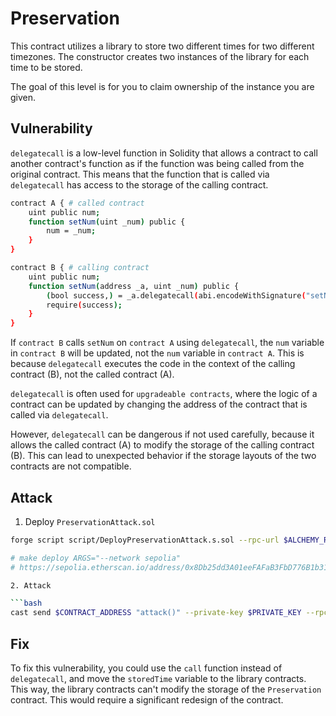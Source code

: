 # Preservation

This contract utilizes a library to store two different times for two different timezones. The constructor creates two instances of the library for each time to be stored.

The goal of this level is for you to claim ownership of the instance you are given.

## Vulnerability

`delegatecall` is a low-level function in Solidity that allows a contract to call another contract's function as if the function was being called from the original contract. This means that the function that is called via `delegatecall` has access to the storage of the calling contract.

```bash
contract A { # called contract
    uint public num;
    function setNum(uint _num) public {
        num = _num;
    }
}

contract B { # calling contract
    uint public num;
    function setNum(address _a, uint _num) public {
        (bool success,) = _a.delegatecall(abi.encodeWithSignature("setNum(uint256)", _num));
        require(success);
    }
}
```

If `contract B` calls `setNum` on `contract A` using `delegatecall`, the `num` variable in `contract B` will be updated, not the `num` variable in `contract A`. This is because `delegatecall` executes the code in the context of the calling contract (B), not the called contract (A).

`delegatecall` is often used for `upgradeable contracts`, where the logic of a contract can be updated by changing the address of the contract that is called via `delegatecall`.

However, `delegatecall` can be dangerous if not used carefully, because it allows the called contract (A) to modify the storage of the calling contract (B). This can lead to unexpected behavior if the storage layouts of the two contracts are not compatible.

## Attack

1. Deploy `PreservationAttack.sol`

```bash
forge script script/DeployPreservationAttack.s.sol --rpc-url $ALCHEMY_RPC_URL --private-key $PRIVATE_KEY --broadcast --verify --etherscan-api-key $ETHERSCAN_API_KEY -vvvv --legacy

# make deploy ARGS="--network sepolia"
# https://sepolia.etherscan.io/address/0x8Db25dd3A01eeFAFaB3FbD776B1b3194d05BA436

2. Attack

```bash
cast send $CONTRACT_ADDRESS "attack()" --private-key $PRIVATE_KEY --rpc-url $ALCHEMY_RPC_URL --legacy
```

## Fix

To fix this vulnerability, you could use the `call` function instead of `delegatecall`, and move the `storedTime` variable to the library contracts. This way, the library contracts can't modify the storage of the `Preservation` contract. This would require a significant redesign of the contract.
